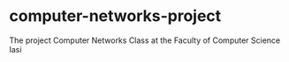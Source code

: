 # computer-networks-project
The project Computer Networks Class at the Faculty of Computer Science Iasi
